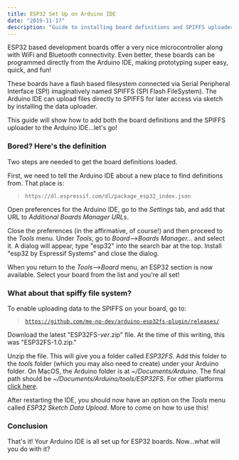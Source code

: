 ```yaml
---
title: ESP32 Set Up on Arduino IDE
date: "2019-11-17"
description: "Guide to installing board definitions and SPIFFS uploader for ESP32 to Arduino IDE"
---
```


ESP32 based development boards offer a very nice microcontroller along with WiFi and Bluetooth connectivity. Even better, these boards can be programmed directly from the Arduino IDE, making prototyping super easy, quick, and fun!

These boards have a flash based filesystem connected via Serial Peripheral Interface (SPI) imaginatively named SPIFFS (SPI Flash FileSystem). The Arduino IDE can upload files directly to SPIFFS for later access via sketch by installing the data uploader.

This guide will show how to add both the board definitions and the SPIFFS uploader to the Arduino IDE...let's go!

### Bored? Here's the definition

Two steps are needed to get the board definitions loaded.

First, we need to tell the Arduino IDE about a new place to find definitions from. That place is:

<blockquote><code>https://dl.espressif.com/dl/package_esp32_index.json</code></blockquote>

Open preferences for the Arduino IDE, go to the _Settings_ tab, and add that URL to _Additional Boards Manager URLs_.

Close the preferences (in the affirmative, of course!) and then proceed to the _Tools_ menu. Under _Tools_, go to _Board_-->_Boards Manager..._ and select it. A dialog will appear, type "esp32" into the search bar at the top. Install "esp32 by Espressif Systems" and close the dialog.

When you return to the _Tools_-->_Board_ menu, an ESP32 section is now available. Select your board from the list and you're all set!

### What about that spiffy file system?

To enable uploading data to the SPIFFS on your board, go to:

<blockquote><code><a href="https://github.com/me-no-dev/arduino-esp32fs-plugin/releases/">https://github.com/me-no-dev/arduino-esp32fs-plugin/releases/</a></code></blockquote>

Download the latest "ESP32FS-_ver_.zip" file. At the time of this writing, this was "ESP32FS-1.0.zip."

Unzip the file. This will give you a folder called _ESP32FS_. Add this folder to the _tools_ folder (which you may also need to create) under your Arduino folder. On MacOS, the Arduino folder is at _~/Documents/Arduino_. The final path should be _~/Documents/Arduino/tools/ESP32FS_. For other platforms [click here](https://www.google.com/search?q=arduino+directory).

After restarting the IDE, you should now have an option on the _Tools_ menu called _ESP32 Sketch Data Upload_. More to come on how to use this!

### Conclusion

That's it! Your Arduino IDE is all set up for ESP32 boards. Now...what will you do with it?
